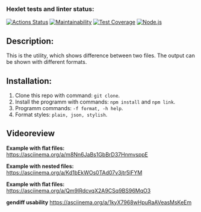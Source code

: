 ### Hexlet tests and linter status:
[![Actions Status](https://github.com/MaksZaychikov/frontend-project-lvl2/workflows/hexlet-check/badge.svg)](https://github.com/MaksZaychikov/frontend-project-lvl2/actions)
[![Maintainability](https://api.codeclimate.com/v1/badges/a99a88d28ad37a79dbf6/maintainability)](https://codeclimate.com/github/codeclimate/codeclimate/maintainability)
[![Test Coverage](https://api.codeclimate.com/v1/badges/3990e25cd00d0dccab94/test_coverage)](https://codeclimate.com/github/MaksZaychikov/frontend-project-lvl2/test_coverage)
[![Node.js](https://github.com/MaksZaychikov/frontend-project-lvl2/actions/workflows/nodejs.yml/badge.svg)](https://github.com/MaksZaychikov/frontend-project-lvl2/actions/workflows/nodejs.yml)

## **Description:**
This is the utility, which shows difference between two files. The output can be shown with different formats.

## **Installation:**

1. Clone this repo with command: `git clone`.
2. Install the programm with commands: `npm install` and `npm link`.
3. Programm commands: `-f format, -h help`.
4. Format styles: `plain, json, stylish`.

## **Videoreview**

**Example with flat files:**
https://asciinema.org/a/m8Nn6JaBs1GbBrD37HnmvsppE

**Example with nested files:**
https://asciinema.org/a/Kd1bEkWOs0TAd07v3jtr5lFYM

**Example with flat files:**
https://asciinema.org/a/Qm9lRdcvqX2A9CSq9BS96MqO3

**gendiff usability**
https://asciinema.org/a/1kyX7968wHpuRaAVeasMsKeEm